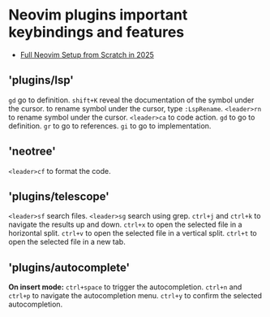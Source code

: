 # Neovim plugins important keybindings and features

- [Full Neovim Setup from Scratch in 2025](https://www.youtube.com/watch?v=KYDG3AHgYEs)

## 'plugins/lsp'

`gd` go to definition.
`shift+K` reveal the documentation of the symbol under the cursor.
to rename symbol under the cursor, type `:LspRename`.
`<leader>rn` to rename symbol under the cursor.
`<leader>ca` to code action.
`gd` to go to definition.
`gr` to go to references.
`gi` to go to implementation.

## 'neotree'

`<leader>cf` to format the code.

## 'plugins/telescope'

`<leader>sf` search files.
`<leader>sg` search using grep.
`ctrl+j` and `ctrl+k` to navigate the results up and down.
`ctrl+x` to open the selected file in a horizontal split.
`ctrl+v` to open the selected file in a vertical split.
`ctrl+t` to open the selected file in a new tab.

## 'plugins/autocomplete'

**On insert mode:**
`ctrl+space` to trigger the autocompletion.
`ctrl+n` and `ctrl+p` to navigate the autocompletion menu.
`ctrl+y` to confirm the selected autocompletion.
